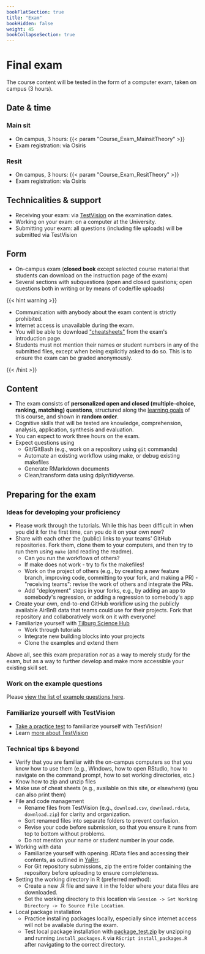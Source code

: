 ```yaml
---
bookFlatSection: true
title: "Exam"
bookHidden: false
weight: 45
bookCollapseSection: true
---
```


# Final exam

The course content will be tested in the form of a computer exam, taken on campus (3 hours).

## Date & time

### Main sit

- On campus, 3 hours: {{< param "Course_Exam_MainsitTheory" >}}
- Exam registration: via Osiris
<!--- Time: __9.00am - 12pm (i.e., 11.59am + 1 minute)__ (Amsterdam time, you can start when you want, but *must* submit before the deadline)-->

### Resit

- On campus, 3 hours: {{< param "Course_Exam_ResitTheory" >}}
- Exam registration: via Osiris

<!--- Time: __9.00am - 12pm (i.e., 11.59am + 1 minute)__ (Amsterdam time, you can start when you want, but *must* submit before the deadline)-->

## Technicalities & support

- Receiving your exam: via [TestVision](https://TilburgU.testvision.nl/online/kandidaten) on the examination dates.
- Working on your exam: on a computer at the University.
- Submitting your exam: all questions (including file uploads) will be submitted via TestVision
<!--
- Support during the practical part of the exam: preferably WhatsApp [see support section of this website](/docs/course/support); Support only for "unforeseen" errors. No support will be given for technical issues that students *should* have solved during the course (e.g., installation of R or `make`, installing packages, running Python code in an automated workflow, etc.)
-->

## Form

- On-campus exam (__closed book__ except selected course material that students can download on the instruction page of the exam)
- Several sections with subquestions (open and closed questions; open questions both in writing or by means of code/file uploads)
<!--- Some questions will be personalized (i.e., there is only one correct answer per student)
-->

{{< hint warning >}}

- Communication with anybody about the exam content is strictly prohibited.
- Internet access is unavailable during the exam.
- You will be able to download ["cheatsheets"](cheatsheets-exam.zip) from the exam's introduction page.
- Students must not mention their names or student numbers in any of the submitted files, except when being explicitly asked to do so. This is to ensure the exam can be graded anonymously.


<!--

- Students must not copy-paste from websites, academic papers. The use of ChatGPT or similar AI-based tools is only allowed if stated explicitly for selected questions on the pratical part of the exam (given questions permit the use of the internet).
-->

{{< /hint >}}


## Content

- The exam consists of __personalized open and closed (multiple-choice, ranking, matching) questions__, structured along the [learning goals](../course/) of this course, and shown in __random order__.
- Cognitive skills that will be tested are knowledge, comprehension, analysis, application, synthesis and evaluation.
- You can expect to work three hours on the exam.
- Expect questions using 
  - Git/GitBash (e.g., work on a repository using `git` commands)
  - Automate an existing workflow using make, or debug existing makefiles
  - Generate RMarkdown documents
  - Clean/transform data using dplyr/tidyverse.

## Preparing for the exam

### Ideas for developing your proficiency

- Please work through the tutorials. While this has been difficult in when you did it for the first time, can you do it on your own now?
- Share with each other the (public) links to your teams' GitHub repositories. Fork them, clone them to your computers, and then try to run them using `make` (and reading the readme).
  - Can you run the workflows of others?
  - If make does not work - try to fix the makefiles!
  - Work on the project of others (e.g., by creating a new feature branch, improving code, committing to your fork, and making a PR) - "receiving teams": revise the work of others and integrate the PRs.
  - Add "deployment" steps in your forks, e.g., by adding an app to somebody's regression, or adding a regression to somebody's app
- Create your own, end-to-end GitHub workflow using the publicly available AirBnB data that teams could use for their projects. Fork that repository and collaboratively work on it with everyone!
- Familiarize yourself with [Tilburg Science Hub](https://tilburgsciencehub.com)
  - Work through tutorials
  - Integrate new building blocks into your projects
  - Clone the examples and extend them

Above all, see this exam preparation *not* as a way to merely study for the exam, but as a way to further develop and make more accessible your existing skill set.

### Work on the example questions

Please [view the list of example questions here](examplequestions).

### Familiarize yourself with TestVision

- [Take a practice test](https://oefentoetsen.testvision.nl/online/fe/login_ot.htm?campagne=tlb_demo_eng&taal=2) to familiarize yourself with TestVision!
- Learn [more about TestVision](https://www.tilburguniversity.edu/students/studying/exams/e-assessment/testvision)

### Technical tips & beyond

- Verify that you are familiar with the on-campus computers so that you know how to use them (e.g., Windows, how to open RStudio, how to navigate on the command prompt, how to set working directories, etc.)
- Know how to zip and unzip files
- Make use of cheat sheets (e.g., available on this site, or elsewhere) (you can also print them)
- File and code management
  - Rename files from TestVision (e.g., `download.csv`, `download.rdata`, `download.zip`) for clarity and organization.
  - Sort renamed files into separate folders to prevent confusion.
  - Revise your code before submission, so that you ensure it runs from top to bottom without problems.
  - Do not mention your name or student number in your code.
- Working with data
  - Familiarize yourself with opening .RData files and accessing their contents, as outlined in [YaRrr](https://bookdown.org/ndphillips/YaRrr/rdata-files.html).
  - For Git repository submissions, zip the entire folder containing the repository before uploading to ensure completeness.
- Setting the working directory in R (preferred method):
    - Create a new .R file and save it in the folder where your data files are downloaded.
    - Set the working directory to this location via `Session -> Set Working Directory -> To Source File Location`.
- Local package installation
  - Practice installing packages locally, especially since internet access will not be available during the exam.
  - Test local package installation with [package_test.zip](package_test.zip) by unzipping and running `install_packages.R` via `RScript install_packages.R` after navigating to the correct directory.

<!--
- Verify your software setup (you should be able to produce RMarkdown documents as PDF documents, run `make`, and even run existing Python code on your computer).
-->

<!--

{{< hint info >}}
__Stay up-to-date__

As we develop the exam questions, please keep an eye on the content of this page for important updates (e.g., with regard to the questions asked, any new tips & tricks that will help you to work on the questions, any example questions, etc.)

{{< /hint >}}
-->
